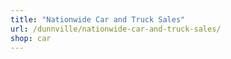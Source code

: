 ```yaml
---
title: "Nationwide Car and Truck Sales"
url: /dunnville/nationwide-car-and-truck-sales/
shop: car
---
```

